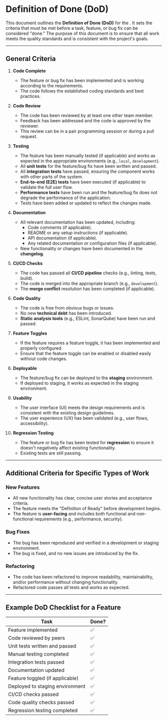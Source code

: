 # Definition of Done (DoD)

This document outlines the **Definition of Done (DoD)** for the **<Project>**. It sets the criteria that must be met before a task, feature, or bug fix can be considered "done." The purpose of this document is to ensure that all work meets the quality standards and is consistent with the project's goals.

---

## General Criteria

1. **Code Complete**
   - The feature or bug fix has been implemented and is working according to the requirements.
   - The code follows the established coding standards and best practices.

2. **Code Review**
   - The code has been reviewed by at least one other team member.
   - Feedback has been addressed and the code is approved by the reviewer.
   - This review can be in a pair programming session or during a pull request.

3. **Testing**
   - The feature has been manually tested (if applicable) and works as expected in the appropriate environments (e.g., `local`, `development`).
   - All **unit tests** for the feature/bug fix have been written and passed.
   - All **integration tests** have passed, ensuring the component works with other parts of the system.
   - **End-to-end (E2E) tests** have been executed (if applicable) to validate the full user flow.
   - **Performance tests** have been run and the feature/bug fix does not degrade the performance of the application.
   - Tests have been added or updated to reflect the changes made.

4. **Documentation**
   - All relevant documentation has been updated, including:
     - Code comments (if applicable).
     - README or any setup instructions (if applicable).
     - API documentation (if applicable).
     - Any related documentation or configuration files (if applicable).
   - New functionality or changes have been documented in the **changelog**.

5. **CI/CD Checks**
   - The code has passed all **CI/CD pipeline** checks (e.g., linting, tests, build).
   - The code is merged into the appropriate branch (e.g., `development`).
   - The **merge conflict** resolution has been completed (if applicable).

6. **Code Quality**
   - The code is free from obvious bugs or issues.
   - No new **technical debt** has been introduced.
   - **Static analysis tools** (e.g., ESLint, SonarQube) have been run and passed.

7. **Feature Toggles**
   - If the feature requires a feature toggle, it has been implemented and properly configured.
   - Ensure that the feature toggle can be enabled or disabled easily without code changes.

8. **Deployable**
   - The feature/bug fix can be deployed to the **staging** environment.
   - If deployed to staging, it works as expected in the staging environment.

9. **Usability**
   - The user interface (UI) meets the design requirements and is consistent with the existing design guidelines.
   - The user experience (UX) has been validated (e.g., user flows, accessibility).

10. **Regression Testing**
    - The feature or bug fix has been tested for **regression** to ensure it doesn't negatively affect existing functionality.
    - Existing tests are still passing.

---

## Additional Criteria for Specific Types of Work

### New Features
- All new functionality has clear, concise user stories and acceptance criteria.
- The feature meets the "Definition of Ready" before development begins.
- The feature is **user-facing** and includes both functional and non-functional requirements (e.g., performance, security).

### Bug Fixes
- The bug has been reproduced and verified in a development or staging environment.
- The bug is fixed, and no new issues are introduced by the fix.

### Refactoring
- The code has been refactored to improve readability, maintainability, and/or performance without changing functionality.
- Refactored code passes all tests and works as expected.

---

## Example DoD Checklist for a Feature

| **Task**                         | **Done?** |
|-----------------------------------|-----------|
| Feature implemented               | ✅        |
| Code reviewed by peers            | ✅        |
| Unit tests written and passed     | ✅        |
| Manual testing completed          | ✅        |
| Integration tests passed          | ✅        |
| Documentation updated             | ✅        |
| Feature toggled (if applicable)   | ✅        |
| Deployed to staging environment   | ✅        |
| CI/CD checks passed               | ✅        |
| Code quality checks passed        | ✅        |
| Regression testing completed      | ✅        |

